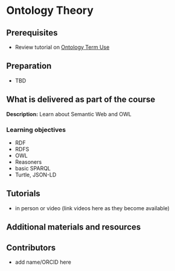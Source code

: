 # Ontology Theory

## Prerequisites
- Review tutorial on [Ontology Term Use](/redesign/01_ontologyTermUse.md)

## Preparation
- TBD

## What is delivered as part of the course

**Description:**  Learn about Semantic Web and OWL

### Learning objectives
- RDF
- RDFS
- OWL
- Reasoners
- basic SPARQL
- Turtle, JSON-LD

## Tutorials
- in person or video (link videos here as they become available)

## Additional materials and resources

## Contributors
- add name/ORCID here